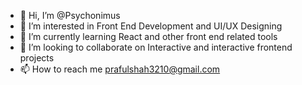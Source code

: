 - 👋 Hi, I’m @Psychonimus
- 👀 I’m interested in Front End Development and UI/UX Designing
- 🌱 I’m currently learning React and other front end related tools
- 💞️ I’m looking to collaborate on Interactive and interactive frontend projects
- 📫 How to reach me prafulshah3210@gmail.com

<!---
psychonimus/psychonimus is a ✨ special ✨ repository because its `README.md` (this file) appears on your GitHub profile.
You can click the Preview link to take a look at your changes.
--->
